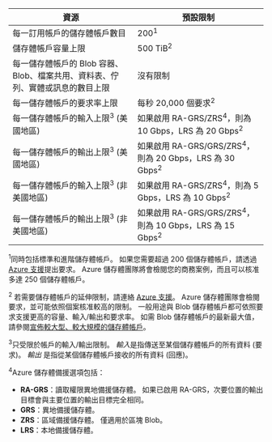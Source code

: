 | 資源 | 預設限制 |
| --- | --- |
| 每一訂用帳戶的儲存體帳戶數目 | 200<sup>1</sup> |
| 儲存體帳戶容量上限 | 500 TiB<sup>2</sup> |
| 每一儲存體帳戶的 Blob 容器、Blob、檔案共用、資料表、佇列、實體或訊息的數目上限 | 沒有限制 |
| 每一儲存體帳戶的要求率上限 | 每秒 20,000 個要求<sup>2</sup> |
| 每一儲存體帳戶的輸入上限<sup>3</sup> (美國地區) | 如果啟用 RA-GRS/ZRS<sup>4</sup>，則為 10 Gbps，LRS 為 20 Gbps<sup>2</sup> |
| 每一儲存體帳戶的輸出上限<sup>3</sup> (美國地區) | 如果啟用 RA-GRS/GRS/ZRS<sup>4</sup>，則為 20 Gbps，LRS 為 30 Gbps<sup>2</sup> |
| 每一儲存體帳戶的輸入上限<sup>3</sup> (非美國地區) | 如果啟用 RA-GRS/ZRS<sup>4</sup>，則為 5 Gbps，LRS 為 10 Gbps<sup>2</sup> |
| 每一儲存體帳戶的輸出上限<sup>3</sup> (非美國地區) | 如果啟用 RA-GRS/GRS/ZRS<sup>4</sup>，則為 10 Gbps，LRS 為 15 Gbps<sup>2</sup> |

<sup>1</sup>同時包括標準和進階儲存體帳戶。 如果您需要超過 200 個儲存體帳戶，請透過 [Azure 支援](https://azure.microsoft.com/support/faq/)提出要求。 Azure 儲存體團隊將會檢閱您的商務案例，而且可以核准多達 250 個儲存體帳戶。 

<sup>2</sup> 若需要儲存體帳戶的延伸限制，請連絡 [Azure 支援](https://azure.microsoft.com/support/faq/)。 Azure 儲存體團隊會檢閱要求，並可能依照個案核准較高的限制。 一般用途與 Blob 儲存體帳戶都可依照要求支援更高的容量、輸入/輸出和要求率。 如需 Blob 儲存體帳戶的最新最大值，請參閱[宣佈較大型、較大規模的儲存體帳戶](https://azure.microsoft.com/blog/announcing-larger-higher-scale-storage-accounts/)。

<sup>3</sup>只受限於帳戶的輸入/輸出限制。 *輸入*是指傳送至某個儲存體帳戶的所有資料 (要求)。 *輸出* 是指從某個儲存體帳戶接收的所有資料 (回應)。  

<sup>4</sup>Azure 儲存體備援選項包括：
* **RA-GRS**：讀取權限異地備援儲存體。 如果已啟用 RA-GRS，次要位置的輸出目標會與主要位置的輸出目標完全相同。
* **GRS**：異地備援儲存體。 
* **ZRS**：區域備援儲存體。 僅適用於區塊 Blob。 
* **LRS**：本地備援儲存體。 
